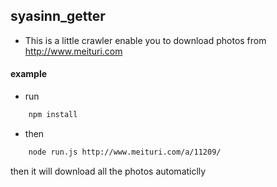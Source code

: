## syasinn_getter
* This is a little crawler enable you to download photos from http://www.meituri.com

#### example
* run 
```bash
    npm install
```
* then
```bash
    node run.js http://www.meituri.com/a/11209/
```
then it will download all the photos automaticlly 
